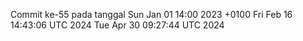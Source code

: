 Commit ke-55 pada tanggal Sun Jan 01 14:00 2023 +0100
Fri Feb 16 14:43:06 UTC 2024
Tue Apr 30 09:27:44 UTC 2024
